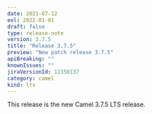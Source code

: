 ```yaml
---
date: 2021-07-12
eol: 2022-01-01
draft: false
type: release-note
version: 3.7.5
title: "Release 3.7.5"
preview: "New patch release 3.7.5"
apiBreaking: ""
knownIssues: ""
jiraVersionId: 12350137
category: camel
kind: lts
---
```


This release is the new Camel 3.7.5 LTS release.
